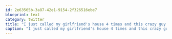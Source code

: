 ```yaml
---
id: 2e63565b-3a87-42e1-9154-2f326516ebe7
blueprint: text
category: twitter
title: "I just called my girlfriend's house 4 times and this crazy guy there keeps telling me I have the wrong number."
caption: "I just called my girlfriend's house 4 times and this crazy guy there keeps telling me I have the wrong number."
---
```


